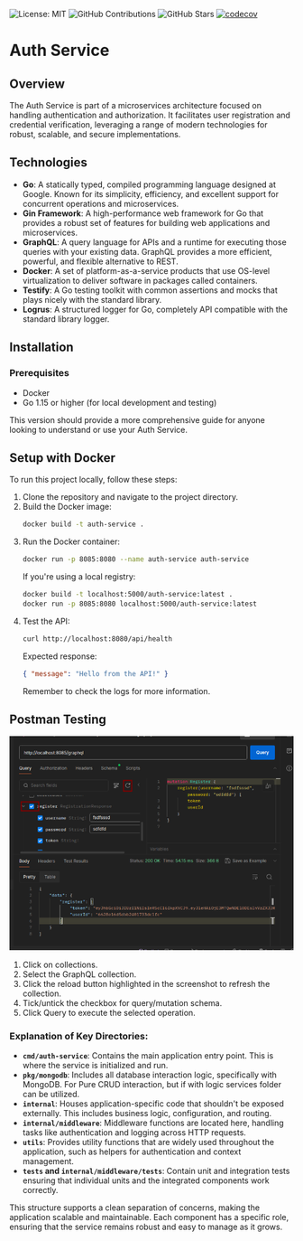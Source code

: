 ![License: MIT](https://img.shields.io/badge/License-MIT-yellow.svg)
![GitHub Contributions](https://img.shields.io/github/contributors/maestrom4/time-management-microservices)
![GitHub Stars](https://img.shields.io/github/stars/maestrom4/auth-service)
[![codecov](https://codecov.io/gh/maestrom4/auth-service/graph/badge.svg?token=DCWOO8T8NQ)](https://codecov.io/gh/maestrom4/auth-service)

# Auth Service

## Overview
The Auth Service is part of a microservices architecture focused on handling authentication and authorization. It facilitates user registration and credential verification, leveraging a range of modern technologies for robust, scalable, and secure implementations.


## Technologies
- **Go**: A statically typed, compiled programming language designed at Google. Known for its simplicity, efficiency, and excellent support for concurrent operations and microservices.
- **Gin Framework**: A high-performance web framework for Go that provides a robust set of features for building web applications and microservices.
- **GraphQL**: A query language for APIs and a runtime for executing those queries with your existing data. GraphQL provides a more efficient, powerful, and flexible alternative to REST.
- **Docker**: A set of platform-as-a-service products that use OS-level virtualization to deliver software in packages called containers.
- **Testify**: A Go testing toolkit with common assertions and mocks that plays nicely with the standard library.
- **Logrus**: A structured logger for Go, completely API compatible with the standard library logger.

## Installation

### Prerequisites
- Docker
- Go 1.15 or higher (for local development and testing)

This version should provide a more comprehensive guide for anyone looking to understand or use your Auth Service.

## Setup with Docker
To run this project locally, follow these steps:

1. Clone the repository and navigate to the project directory.
2. Build the Docker image:
    ```bash
    docker build -t auth-service .
    ```
3. Run the Docker container:
    ```bash
    docker run -p 8085:8080 --name auth-service auth-service
    ```
   If you're using a local registry:
    ```bash
    docker build -t localhost:5000/auth-service:latest .
    docker run -p 8085:8080 localhost:5000/auth-service:latest
    ```
4. Test the API:
    ```bash
    curl http://localhost:8080/api/health
    ```
   Expected response:
    ```json
    { "message": "Hello from the API!" }
    ```
   Remember to check the logs for more information.

## Postman Testing
![Postman Testing](https://github.com/maestrom4/auth-service/blob/develop/postmanTesting.png)

1. Click on collections.
2. Select the GraphQL collection.
3. Click the reload button highlighted in the screenshot to refresh the collection.
4. Tick/untick the checkbox for query/mutation schema.
5. Click Query to execute the selected operation.


### Explanation of Key Directories:

- **`cmd/auth-service`**: Contains the main application entry point. This is where the service is initialized and run.
- **`pkg/mongodb`**: Includes all database interaction logic, specifically with MongoDB. For Pure CRUD interaction, but if with logic services folder can be utilized.
- **`internal`**: Houses application-specific code that shouldn't be exposed externally. This includes business logic, configuration, and routing.
- **`internal/middleware`**: Middleware functions are located here, handling tasks like authentication and logging across HTTP requests.
- **`utils`**: Provides utility functions that are widely used throughout the application, such as helpers for authentication and context management.
- **`tests` and `internal/middleware/tests`**: Contain unit and integration tests ensuring that individual units and the integrated components work correctly.

This structure supports a clean separation of concerns, making the application scalable and maintainable. Each component has a specific role, ensuring that the service remains robust and easy to manage as it grows.

